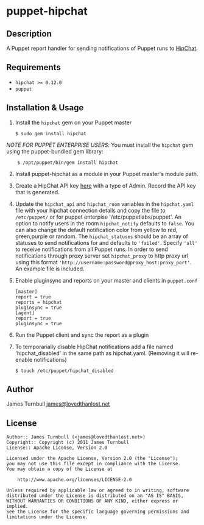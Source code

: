 puppet-hipchat
==============

Description
-----------

A Puppet report handler for sending notifications of Puppet runs to [HipChat](http://www.hipchat.com).

Requirements
------------

* `hipchat >= 0.12.0`
* `puppet`

Installation & Usage
--------------------

1.  Install the `hipchat` gem on your Puppet master

        $ sudo gem install hipchat

*NOTE FOR PUPPET ENTERPRISE USERS*: You must install the `hipchat` gem using the
puppet-bundled gem library: 

        $ /opt/puppet/bin/gem install hipchat

2.  Install puppet-hipchat as a module in your Puppet master's module
    path.

3.  Create a HipChat API key [here](https://www.hipchat.com/groups/api)
    with a type of Admin.  Record the API key that is generated.

4.  Update the `hipchat_api` and `hipchat_room` variables in the `hipchat.yaml` file with 
    your hipchat connection details and copy the file to `/etc/puppet/` or for puppet enterpise '/etc/puppetlabs/puppet'.
    An option to notify  users in the room `hipchat_notify` defaults to `false`. You can also change the default notification color from
    yellow to red, green,purple or random. The `hipchat_statuses` should be an array of statuses to send notifications
    for and defaults to `'failed'`. Specify `'all'` to receive notifications from all Puppet runs. In order to send notifications through proxy server set `hipchat_proxy` to http proxy url using this format `'http://username:password@proxy_host:proxy_port'`. An example file is included.

5.  Enable pluginsync and reports on your master and clients in `puppet.conf`

        [master]
        report = true
        reports = hipchat
        pluginsync = true
        [agent]
        report = true
        pluginsync = true

6.  Run the Puppet client and sync the report as a plugin

7.  To temporarially disable HipChat notifications add a file named 'hipchat_disabled' in the same path as hipchat.yaml.
	(Removing it will re-enable notifications)

		$ touch /etc/puppet/hipchat_disabled

Author
------

James Turnbull <james@lovedthanlost.net>

License
-------

    Author:: James Turnbull (<james@lovedthanlost.net>)
    Copyright:: Copyright (c) 2011 James Turnbull
    License:: Apache License, Version 2.0

    Licensed under the Apache License, Version 2.0 (the "License");
    you may not use this file except in compliance with the License.
    You may obtain a copy of the License at

        http://www.apache.org/licenses/LICENSE-2.0

    Unless required by applicable law or agreed to in writing, software
    distributed under the License is distributed on an "AS IS" BASIS,
    WITHOUT WARRANTIES OR CONDITIONS OF ANY KIND, either express or implied.
    See the License for the specific language governing permissions and
    limitations under the License.
